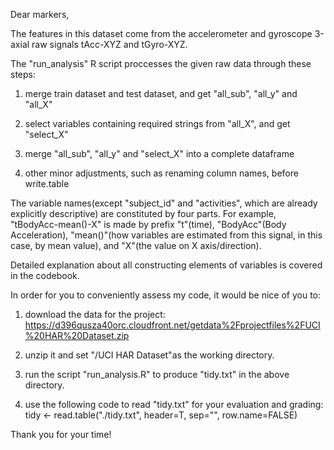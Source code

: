 Dear markers, 

The features in this dataset come from the accelerometer and gyroscope 3-axial raw signals tAcc-XYZ and tGyro-XYZ.

The "run_analysis" R script proccesses the given raw data through these steps:

1. merge train dataset and test dataset, and get "all_sub", "all_y" and "all_X"

2. select variables containing required strings from "all_X", and get "select_X"

3. merge "all_sub", "all_y" and "select_X" into a complete dataframe

4. other minor adjustments, such as renaming column names, before write.table

The variable names(except "subject_id" and "activities", which are already 
explicitly descriptive) are constituted by four parts. For example, 
"tBodyAcc-mean()-X" is made by prefix "t"(time), "BodyAcc"(Body Acceleration), 
"mean()"(how variables are estimated from this signal, in this case, by mean value), and "X"(the value on X axis/direction).

Detailed explanation about all constructing elements of variables is covered 
in the codebook.


In order for you to conveniently assess my code, it would be nice of you to:

1) download the data for the project: 
https://d396qusza40orc.cloudfront.net/getdata%2Fprojectfiles%2FUCI%20HAR%20Dataset.zip 

2) unzip it and set "/UCI HAR Dataset"as the working directory.

3) run the script "run_analysis.R" to produce "tidy.txt" in the above directory.

4) use the following code to read "tidy.txt" for your evaluation and grading:
tidy <- read.table("./tidy.txt", header=T, sep="", row.name=FALSE)


Thank you for your time!